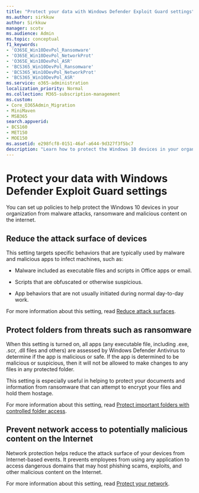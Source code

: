 ```yaml
---
title: "Protect your data with Windows Defender Exploit Guard settings"
ms.author: sirkkuw
author: Sirkkuw
manager: scotv
ms.audience: Admin
ms.topic: conceptual
f1_keywords:
- 'O365E_Win10DevPol_Ransomware'
- 'O365E_Win10DevPol_NetworkProt'
- 'O365E_Win10DevPol_ASR'
- 'BCS365_Win10DevPol_Ransomware'
- 'BCS365_Win10DevPol_NetworkProt'
- 'BCS365_Win10DevPol_ASR'
ms.service: o365-administration
localization_priority: Normal
ms.collection: M365-subscription-management 
ms.custom:
- Core_O365Admin_Migration
- MiniMaven
- MSB365
search.appverid:
- BCS160
- MET150
- MOE150
ms.assetid: e298fcf8-0151-46af-a644-9d327f3f5bc7
description: "Learn how to protect the Windows 10 devices in your organization from malware attacks, ransomware and malicious content on the internet."
---
```


# Protect your data with Windows Defender Exploit Guard settings

You can set up policies to help protect the Windows 10 devices in your organization from malware attacks, ransomware and malicious content on the internet.
  
## Reduce the attack surface of devices

This setting targets specific behaviors that are typically used by malware and malicious apps to infect machines, such as:
  
- Malware included as executable files and scripts in Office apps or email.
    
- Scripts that are obfuscated or otherwise suspicious.
    
- App behaviors that are not usually initiated during normal day-to-day work.
    
For more information about this setting, read [Reduce attack surfaces](https://go.microsoft.com/fwlink/?linkid=870417).
  
## Protect folders from threats such as ransomware

When this setting is turned on, all apps (any executable file, including .exe, .scr, .dll files and others) are assessed by Windows Defender Antivirus to determine if the app is malicious or safe. If the app is determined to be malicious or suspicious, then it will not be allowed to make changes to any files in any protected folder.
  
This setting is especially useful in helping to protect your documents and information from ransomware that can attempt to encrypt your files and hold them hostage.
  
For more information about this setting, read [Protect important folders with controlled folder access](https://go.microsoft.com/fwlink/?linkid=870418).
  
## Prevent network access to potentially malicious content on the Internet

Network protection helps reduce the attack surface of your devices from Internet-based events. It prevents employees from using any application to access dangerous domains that may host phishing scams, exploits, and other malicious content on the Internet.
  
For more information about this setting, read [Protect your network](https://go.microsoft.com/fwlink/?linkid=870419).
  

